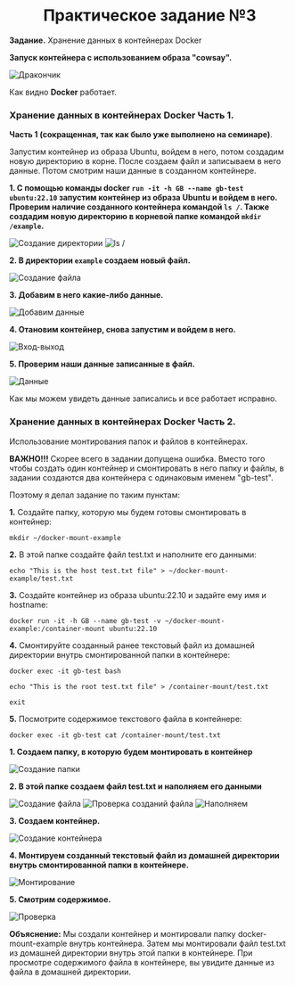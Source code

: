 # **<center>Практическое задание №3</center>**

**Задание.** Хранение данных в контейнерах Docker

**Запуск контейнера с использованием образа "cowsay".**

![Дракончик](https://i.ibb.co/yQB0LjY/1.png)

Как видно **Docker** работает.

### Хранение данных в контейнерах Docker Часть 1. 
**Часть 1 (сокращенная, так как было уже выполнено на семинаре)**. 

Запустим контейнер из образа Ubuntu, войдем в него, потом создадим
новую директорию в корне. После создаем файл и записываем в него данные.
Потом смотрим наши данные в созданном контейнере.

**1. С помощью команды docker `run -it -h GB --name gb-test ubuntu:22.10`
запустим контейнер из образа Ubuntu и войдем в него. Проверим наличие
созданного контейнера командой `ls /`. Также создадим новую директорию
в корневой папке командой `mkdir /example`.**

![Создание директории](https://i.ibb.co/pnbBV9H/3.png)
![ls /](https://i.ibb.co/3Spjq3R/2-Ubuntu.png)

**2. В директории `example` создаем новый файл.**

![Создание файла](https://i.ibb.co/vq2q5dJ/4-passwordstxt.png)

**3. Добавим в него какие-либо данные.**

![Добавим данные](https://i.ibb.co/5k4w47g/5.png)

**4. Отановим контейнер, снова запустим и войдем в него.**

![Вход-выход](https://i.ibb.co/ZGs92Lp/6.png)

**5. Проверим наши данные записанные в файл.**

![Данные](https://i.ibb.co/Y7nfzCx/7.png)

Как мы можем увидеть данные записались и все работает исправно.

### Хранение данных в контейнерах Docker Часть 2.

Использование монтирования папок и файлов в контейнерах.

**ВАЖНО!!!** Скорее всего в задании допущена ошибка. 
Вместо того чтобы создать один контейнер и смонтировать 
в него папку и файлы, в задании создаются два контейнера 
с одинаковым именем "gb-test".

Поэтому я делал задание по таким пунктам:

**1.** Создайте папку, которую мы будем готовы смонтировать в контейнер:

`mkdir ~/docker-mount-example`

**2.** В этой папке создайте файл test.txt и наполните его данными:

`echo "This is the host test.txt file" > ~/docker-mount-example/test.txt`

**3.** Создайте контейнер из образа ubuntu:22.10 и задайте ему имя и hostname:

`docker run -it -h GB --name gb-test -v ~/docker-mount-example:/container-mount ubuntu:22.10`

**4.** Смонтируйте созданный ранее текстовый файл из домашней директории внутрь смонтированной папки в контейнере:

`docker exec -it gb-test bash`

`echo "This is the root test.txt file" > /container-mount/test.txt`

`exit`

**5.** Посмотрите содержимое текстового файла в контейнере:

`docker exec -it gb-test cat /container-mount/test.txt`

**1. Создаем папку, в которую будем монтировать в контейнер**

![Создание папки](https://i.ibb.co/wcN8bKG/8.png)

**2. В этой папке создаем файл test.txt и наполняем его данными**

![Создание файла](https://i.ibb.co/wcN8bKG/8.png)
![Проверка созданий файла](https://i.ibb.co/YB8HLDz/9.png)
![Наполняем](https://i.ibb.co/hdBxJCN/10.png)

**3. Создаем контейнер.**

![Создание контейнера](https://i.ibb.co/m52Lsyz/11.png)

**4. Монтируем созданный текстовый файл из домашней директории внутрь смонтированной папки в контейнере.**

![Монтирование](https://i.ibb.co/cC5YxB5/12.png)

**5. Смотрим содержимое.**

![Проверка](https://i.ibb.co/S0mnDKC/13.png)

**Объяснение:**
Мы создали контейнер и монтировали папку docker-mount-example 
внутрь контейнера. Затем мы монтировали файл test.txt из домашней директории внутрь этой папки в контейнере. При просмотре содержимого файла в контейнере, вы увидите данные из файла в домашней директории.



